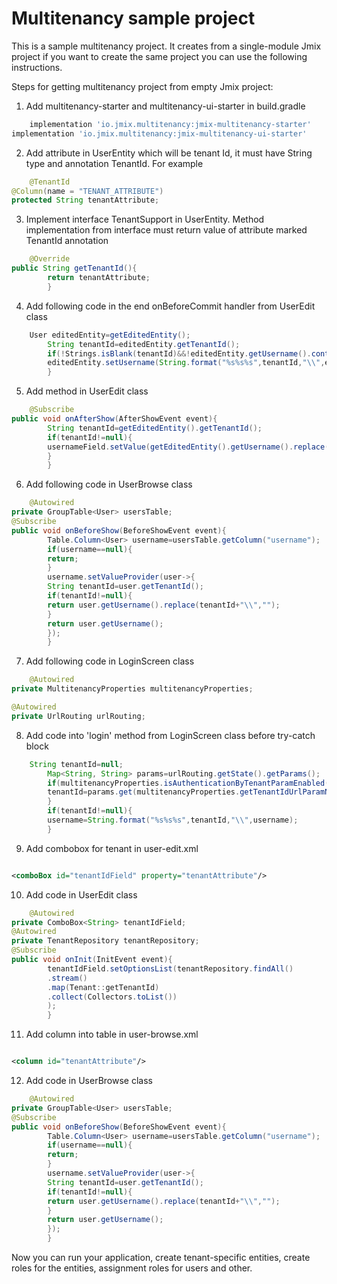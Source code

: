 # Multitenancy sample project

This is a sample multitenancy project. It creates from a single-module Jmix project if you want to create the same
project you can use the following instructions.

Steps for getting multitenancy project from empty Jmix project:

1. Add multitenancy-starter and multitenancy-ui-starter in build.gradle

```groovy
    implementation 'io.jmix.multitenancy:jmix-multitenancy-starter'
implementation 'io.jmix.multitenancy:jmix-multitenancy-ui-starter'
```

2. Add attribute in UserEntity which will be tenant Id, it must have String type and annotation TenantId. For example

```java
    @TenantId
@Column(name = "TENANT_ATTRIBUTE")
protected String tenantAttribute;
```

3. Implement interface TenantSupport in UserEntity. Method implementation from interface must return value of attribute
   marked TenantId annotation

```java
    @Override
public String getTenantId(){
        return tenantAttribute;
        }
```

4. Add following code in the end onBeforeCommit handler from UserEdit class

```java
    User editedEntity=getEditedEntity();
        String tenantId=editedEntity.getTenantId();
        if(!Strings.isBlank(tenantId)&&!editedEntity.getUsername().contains(tenantId.trim())){
        editedEntity.setUsername(String.format("%s%s%s",tenantId,"\\",editedEntity.getUsername()));
        }
```

5. Add method in UserEdit class

```java
    @Subscribe
public void onAfterShow(AfterShowEvent event){
        String tenantId=getEditedEntity().getTenantId();
        if(tenantId!=null){
        usernameField.setValue(getEditedEntity().getUsername().replace(tenantId+"\\",""));
        }
        }
```

6. Add following code in UserBrowse class

```java
    @Autowired
private GroupTable<User> usersTable;
@Subscribe
public void onBeforeShow(BeforeShowEvent event){
        Table.Column<User> username=usersTable.getColumn("username");
        if(username==null){
        return;
        }
        username.setValueProvider(user->{
        String tenantId=user.getTenantId();
        if(tenantId!=null){
        return user.getUsername().replace(tenantId+"\\","");
        }
        return user.getUsername();
        });
        }
```

7. Add following code in LoginScreen class

```java
    @Autowired
private MultitenancyProperties multitenancyProperties;

@Autowired
private UrlRouting urlRouting;
```

8. Add code into 'login' method from LoginScreen class before try-catch block

```java
    String tenantId=null;
        Map<String, String> params=urlRouting.getState().getParams();
        if(multitenancyProperties.isAuthenticationByTenantParamEnabled()&&params!=null){
        tenantId=params.get(multitenancyProperties.getTenantIdUrlParamName());
        }
        if(tenantId!=null){
        username=String.format("%s%s%s",tenantId,"\\",username);
        }
```

9. Add combobox for tenant in user-edit.xml

```xml

<comboBox id="tenantIdField" property="tenantAttribute"/>
```

10. Add code in UserEdit class

```java
    @Autowired
private ComboBox<String> tenantIdField;
@Autowired
private TenantRepository tenantRepository;
@Subscribe
public void onInit(InitEvent event){
        tenantIdField.setOptionsList(tenantRepository.findAll()
        .stream()
        .map(Tenant::getTenantId)
        .collect(Collectors.toList())
        );
        }
```

11. Add column into table in user-browse.xml

```xml

<column id="tenantAttribute"/>
```

12. Add code in UserBrowse class

```java
    @Autowired
private GroupTable<User> usersTable;
@Subscribe
public void onBeforeShow(BeforeShowEvent event){
        Table.Column<User> username=usersTable.getColumn("username");
        if(username==null){
        return;
        }
        username.setValueProvider(user->{
        String tenantId=user.getTenantId();
        if(tenantId!=null){
        return user.getUsername().replace(tenantId+"\\","");
        }
        return user.getUsername();
        });
        }
```

Now you can run your application, create tenant-specific entities, create roles for the entities, assignment roles for
users and other.